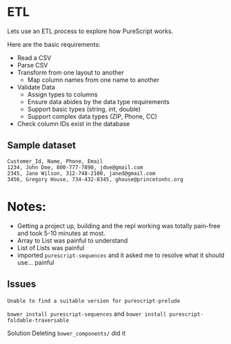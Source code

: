 # ETL

Lets use an ETL process to explore how PureScript works.

Here are the basic requirements:

* Read a CSV
* Parse CSV
* Transform from one layout to another 
  * Map column names from one name to another
* Validate Data
  * Assign types to columns
  * Ensure data abides by the data type requirements
  * Support basic types (string, int, double)
  * Support complex data types (ZIP, Phone, CC)
* Check column IDs exist in the database


## Sample dataset

```
Customer_Id, Name, Phone, Email
1234, John Doe, 800-777-7890, jdoe@gmail.com
2345, Jane Wilson, 312-748-2100, janed@gmail.com
3456, Gregory House, 734-432-8345, ghouse@princetonhc.org
```





# Notes:

* Getting a project up, building and the repl working was totally pain-free and took 5-10 minutes at most.
* Array to List was painful to understand
* List of Lists was painful
* imported `purescript-sequences` and it asked me to resolve what it should use... painful


## Issues

#### 

`Unable to find a suitable version for purescript-prelude`

`bower install purescript-sequences` and `bower install purescript-foldable-traversable`

Solution
Deleting `bower_components/` did it
